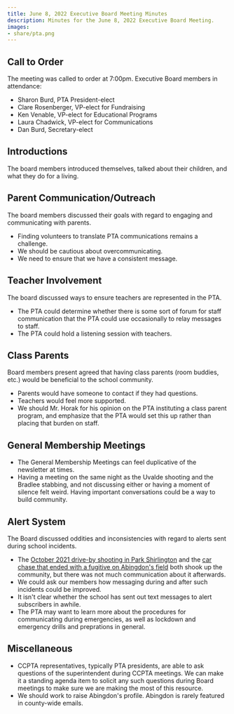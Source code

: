 ```yaml
---
title: June 8, 2022 Executive Board Meeting Minutes
description: Minutes for the June 8, 2022 Executive Board Meeting.
images:
- share/pta.png
---
```


## Call to Order

The meeting was called to order at 7:00pm. Executive Board members in attendance:
- Sharon Burd, PTA President-elect
- Clare Rosenberger, VP-elect for Fundraising
- Ken Venable, VP-elect for Educational Programs
- Laura Chadwick, VP-elect for Communications
- Dan Burd, Secretary-elect

## Introductions

The board members introduced themselves, talked about their children, and what they do for a living.

## Parent Communication/Outreach

The board members discussed their goals with regard to engaging and communicating with parents.
- Finding volunteers to translate PTA communications remains a challenge.
- We should be cautious about overcommunicating.
- We need to ensure that we have a consistent message.

## Teacher Involvement

The board discussed ways to ensure teachers are represented in the PTA.
- The PTA could determine whether there is some sort of forum for staff communication that the PTA could use occasionally to relay messages to staff.
- The PTA could hold a listening session with teachers.

## Class Parents

Board members present agreed that having class parents (room buddies, etc.) would be beneficial to the school community.
- Parents would have someone to contact if they had questions.
- Teachers would feel more supported.
- We should Mr. Horak for his opinion on the PTA instituting a class parent program, and emphasize that the PTA would set this up rather than placing that burden on staff.

## General Membership Meetings

- The General Membership Meetings can feel duplicative of the newsletter at times.
- Having a meeting on the same night as the Uvalde shooting and the Bradlee stabbing, and not discussing either or having a moment of silence felt weird. Having important conversations could be a way to build community.

## Alert System

The Board discussed oddities and inconsistencies with regard to alerts sent during school incidents.
- The [October 2021 drive-by shooting in Park Shirlington](https://www.arlnow.com/2021/10/19/breaking-police-investigating-drive-by-shooting-near-shirlington/) and the [car chase that ended with a fugitive on Abingdon's field](https://www.arlnow.com/2022/04/22/breaking-police-searching-for-suspects-after-car-chase-ends-in-fairlington/) both shook up the community, but there was not much communication about it afterwards.
- We could ask our members how messaging during and after such incidents could be improved.
- It isn't clear whether the school has sent out text messages to alert subscribers in awhile.
- The PTA may want to learn more about the procedures for communicating during emergencies, as well as lockdown and emergency drills and preprations in general.

## Miscellaneous

- CCPTA representatives, typically PTA presidents, are able to ask questions of the superintendent during CCPTA meetings. We can make it a standing agenda item to solicit any such questions during Board meetings to make sure we are making the most of this resource.
- We should work to raise Abingdon's profile. Abingdon is rarely featured in county-wide emails.